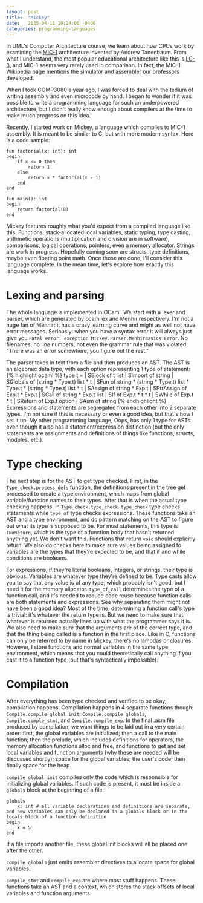 ```yaml
---
layout: post
title:  "Mickey"
date:   2025-04-11 19:24:00 -0400
categories: programming-languages
---
```

In UML's Computer Architecture course, we learn about how CPUs work by examining the [MIC-1](https://en.wikipedia.org/wiki/MIC-1) architecture invented by Andrew Tanenbaum. From what I understand, the most popular educational architecture like this is [LC-3](https://en.wikipedia.org/wiki/Little_Computer_3), and MIC-1 seems very rarely used in comparison. In fact, the MIC-1 Wikipedia page mentions the [simulator and assembler](https://github.com/jeapostrophe/mic1) our professors developed.

When I took COMP3080 a year ago, I was forced to deal with the tedium of writing assembly and even microcode by hand. I began to wonder if it was possible to write a programming language for such an underpowered architecture, but I didn't really know enough about compilers at the time to make much progress on this idea.

Recently, I started work on Mickey, a language which compiles to MIC-1 assembly. It is meant to be similar to C, but with more modern syntax. Here is a code sample:
```
fun factorial(x: int): int
begin
	if x <= 0 then
		return 1
	else
		return x * factorial(x - 1)
	end
end

fun main(): int
begin
	return factorial(8)
end
```
Mickey features roughly what you'd expect from a compiled language like this. Functions, stack-allocated local variables, static typing, type casting, arithmetic operations (multiplication and division are in software), comparisons, logical operations, pointers, even a memory allocator. Strings are work in progress. Hopefully coming soon are structs, type definitions, maybe even floating point math. Once those are done, I'll consider this language complete. In the mean time, let's explore how exactly this language works.

# Lexing and parsing

The whole language is implemented in OCaml. We start with a lexer and parser, which are generated by ocamllex and Menhir respectively. I'm not a huge fan of Menhir: it has a crazy learning curve and might as well not have error messages. Seriously: when you have a syntax error it will always just give you `Fatal error: exception Mickey.Parser.MenhirBasics.Error`. No filenames, no line numbers, not even the grammar rule that was violated. "There was an error somewhere, you figure out the rest."

The parser takes in text from a file and then produces an AST. The AST is an algebraic data type, with each option representing 1 type of statement:
{% highlight ocaml %}
type t =
| SBlock of t list
| SImport of string
| SGlobals of (string * Type.t) list * t
| SFun of string * (string * Type.t) list * Type.t * (string * Type.t) list * t
| SAssign of string * Exp.t
| SPtrAssign of Exp.t * Exp.t
| SCall of string * Exp.t list
| SIf of Exp.t * t * t
| SWhile of Exp.t * t
| SReturn of Exp.t option
| SAsm of string
{% endhighlight %}
Expressions and statements are segregated from each other into 2 separate types. I'm not sure if this is necessary or even a good idea, but that's how I set it up. My other programming language, Oops, has only 1 type for ASTs even though it also has a statement/expression distinction (but the only statements are assignments and definitions of things like functions, structs, modules, etc.).

# Type checking

The next step is for the AST to get type checked. First, in the `Type_check.process_defs` function, the definitions present in the tree get processed to create a type environment, which maps from global variable/function names to their types. After that is when the actual type checking happens, in `Type_check.type_check`. `type_check` type checks statements while `type_of` type checks expressions. These functions take an AST and a type environment, and do pattern matching on the AST to figure out what its type is supposed to be. For most statements, this type is `TNoReturn`, which is the type of a function body that hasn't returned anything yet. We don't want this. Functions that return `void` should explicitly return. We also do checks here to make sure values being assigned to variables are the types that they're expected to be, and that if and while conditions are booleans.

For expressions, if they're literal booleans, integers, or strings, their type is obvious. Variables are whatever type they're defined to be. Type casts allow you to say that any value is of any type, which probably isn't good, but I need it for the memory allocator. `type_of_call` determines the type of a function call, and it's needed to reduce code reuse because function calls are both statements and expressions. See why separating them might not have been a good idea? Most of the time, determining a function call's type is trivial: it's whatever the return type is. But we need to make sure that whatever is returned actually lines up with what the programmer says it is. We also need to make sure that the arguments are of the correct type, and that the thing being called is a function in the first place. Like in C, functions can only be referred to by name in Mickey, there's no lambdas or closures. However, I store functions and normal variables in the same type environment, which means that you could theoretically call anything if you cast it to a function type (but that's syntactically impossible).

# Compilation

After everything has been type checked and verified to be okay, compilation happens. Compilation happens in 4 separate functions though: `Compile.compile_global_init`, `Compile.compile_globals`, `Compile.comple_stmt`, and `Compile.compile_exp`. In the final .asm file produced by compilation, we want things to be laid out in a very certain order: first, the global variables are initialized; then a call to the main function; then the prelude, which includes definitions for operators, the memory allocation functions alloc and free, and functions to get and set local variables and function arguments (why these are needed will be discussed shortly); space for the global variables; the user's code; then finally space for the heap.

`compile_global_init` compiles only the code which is responsible for initializing global variables. If such code is present, it must be inside a `globals` block at the beginning of a file:
```
globals
	x: int # all variable declarations and definitions are separate, and new variables can only be declared in a globals block or in the locals block of a function definition
begin
	x = 5
end
```
If a file imports another file, these global init blocks will all be placed one after the other.

`compile_globals` just emits assembler directives to allocate space for global variables.

`compile_stmt` and `compile_exp` are where most stuff happens. These functions take an AST and a context, which stores the stack offsets of local variables and function arguments.
